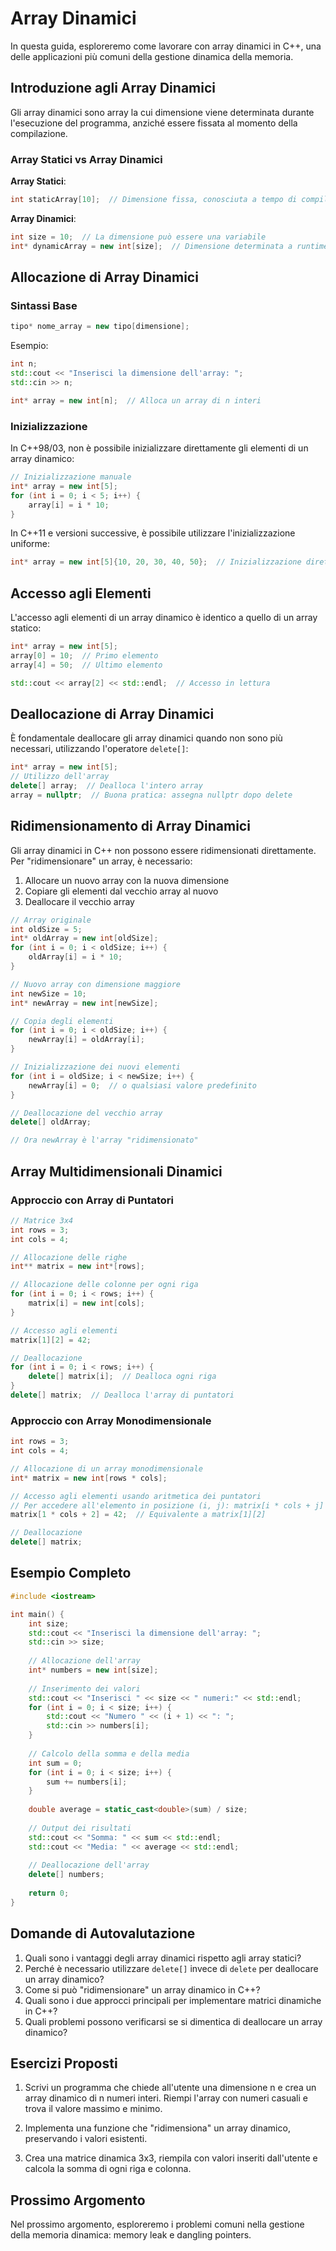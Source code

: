 # Array Dinamici

In questa guida, esploreremo come lavorare con array dinamici in C++, una delle applicazioni più comuni della gestione dinamica della memoria.

## Introduzione agli Array Dinamici

Gli array dinamici sono array la cui dimensione viene determinata durante l'esecuzione del programma, anziché essere fissata al momento della compilazione.

### Array Statici vs Array Dinamici

**Array Statici**:
```cpp
int staticArray[10];  // Dimensione fissa, conosciuta a tempo di compilazione
```

**Array Dinamici**:
```cpp
int size = 10;  // La dimensione può essere una variabile
int* dynamicArray = new int[size];  // Dimensione determinata a runtime
```

## Allocazione di Array Dinamici

### Sintassi Base

```cpp
tipo* nome_array = new tipo[dimensione];
```

Esempio:

```cpp
int n;
std::cout << "Inserisci la dimensione dell'array: ";
std::cin >> n;

int* array = new int[n];  // Alloca un array di n interi
```

### Inizializzazione

In C++98/03, non è possibile inizializzare direttamente gli elementi di un array dinamico:

```cpp
// Inizializzazione manuale
int* array = new int[5];
for (int i = 0; i < 5; i++) {
    array[i] = i * 10;
}
```

In C++11 e versioni successive, è possibile utilizzare l'inizializzazione uniforme:

```cpp
int* array = new int[5]{10, 20, 30, 40, 50};  // Inizializzazione diretta
```

## Accesso agli Elementi

L'accesso agli elementi di un array dinamico è identico a quello di un array statico:

```cpp
int* array = new int[5];
array[0] = 10;  // Primo elemento
array[4] = 50;  // Ultimo elemento

std::cout << array[2] << std::endl;  // Accesso in lettura
```

## Deallocazione di Array Dinamici

È fondamentale deallocare gli array dinamici quando non sono più necessari, utilizzando l'operatore `delete[]`:

```cpp
int* array = new int[5];
// Utilizzo dell'array
delete[] array;  // Dealloca l'intero array
array = nullptr;  // Buona pratica: assegna nullptr dopo delete
```

## Ridimensionamento di Array Dinamici

Gli array dinamici in C++ non possono essere ridimensionati direttamente. Per "ridimensionare" un array, è necessario:

1. Allocare un nuovo array con la nuova dimensione
2. Copiare gli elementi dal vecchio array al nuovo
3. Deallocare il vecchio array

```cpp
// Array originale
int oldSize = 5;
int* oldArray = new int[oldSize];
for (int i = 0; i < oldSize; i++) {
    oldArray[i] = i * 10;
}

// Nuovo array con dimensione maggiore
int newSize = 10;
int* newArray = new int[newSize];

// Copia degli elementi
for (int i = 0; i < oldSize; i++) {
    newArray[i] = oldArray[i];
}

// Inizializzazione dei nuovi elementi
for (int i = oldSize; i < newSize; i++) {
    newArray[i] = 0;  // o qualsiasi valore predefinito
}

// Deallocazione del vecchio array
delete[] oldArray;

// Ora newArray è l'array "ridimensionato"
```

## Array Multidimensionali Dinamici

### Approccio con Array di Puntatori

```cpp
// Matrice 3x4
int rows = 3;
int cols = 4;

// Allocazione delle righe
int** matrix = new int*[rows];

// Allocazione delle colonne per ogni riga
for (int i = 0; i < rows; i++) {
    matrix[i] = new int[cols];
}

// Accesso agli elementi
matrix[1][2] = 42;

// Deallocazione
for (int i = 0; i < rows; i++) {
    delete[] matrix[i];  // Dealloca ogni riga
}
delete[] matrix;  // Dealloca l'array di puntatori
```

### Approccio con Array Monodimensionale

```cpp
int rows = 3;
int cols = 4;

// Allocazione di un array monodimensionale
int* matrix = new int[rows * cols];

// Accesso agli elementi usando aritmetica dei puntatori
// Per accedere all'elemento in posizione (i, j): matrix[i * cols + j]
matrix[1 * cols + 2] = 42;  // Equivalente a matrix[1][2]

// Deallocazione
delete[] matrix;
```

## Esempio Completo

```cpp
#include <iostream>

int main() {
    int size;
    std::cout << "Inserisci la dimensione dell'array: ";
    std::cin >> size;
    
    // Allocazione dell'array
    int* numbers = new int[size];
    
    // Inserimento dei valori
    std::cout << "Inserisci " << size << " numeri:" << std::endl;
    for (int i = 0; i < size; i++) {
        std::cout << "Numero " << (i + 1) << ": ";
        std::cin >> numbers[i];
    }
    
    // Calcolo della somma e della media
    int sum = 0;
    for (int i = 0; i < size; i++) {
        sum += numbers[i];
    }
    
    double average = static_cast<double>(sum) / size;
    
    // Output dei risultati
    std::cout << "Somma: " << sum << std::endl;
    std::cout << "Media: " << average << std::endl;
    
    // Deallocazione dell'array
    delete[] numbers;
    
    return 0;
}
```

## Domande di Autovalutazione

1. Quali sono i vantaggi degli array dinamici rispetto agli array statici?
2. Perché è necessario utilizzare `delete[]` invece di `delete` per deallocare un array dinamico?
3. Come si può "ridimensionare" un array dinamico in C++?
4. Quali sono i due approcci principali per implementare matrici dinamiche in C++?
5. Quali problemi possono verificarsi se si dimentica di deallocare un array dinamico?

## Esercizi Proposti

1. Scrivi un programma che chiede all'utente una dimensione n e crea un array dinamico di n numeri interi. Riempi l'array con numeri casuali e trova il valore massimo e minimo.

2. Implementa una funzione che "ridimensiona" un array dinamico, preservando i valori esistenti.

3. Crea una matrice dinamica 3x3, riempila con valori inseriti dall'utente e calcola la somma di ogni riga e colonna.

## Prossimo Argomento

Nel prossimo argomento, esploreremo i problemi comuni nella gestione della memoria dinamica: memory leak e dangling pointers.